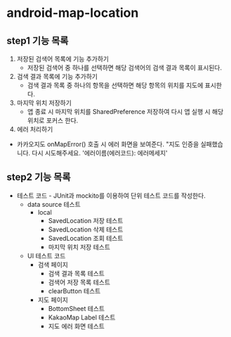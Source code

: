 # android-map-location
## step1 기능 목록
1. 저장된 검색어 목록에 기능 추가하기
   - 저장된 검색어 중 하나를 선택하면 해당 검색어의 검색 결과 목록이 표시된다. 
2. 검색 결과 목록에 기능 추가하기
   - 검색 결과 목록 중 하나의 항목을 선택하면 해당 항목의 위치를 지도에 표시한다. 
3. 마지막 위치 저장하기
   - 앱 종료 시 마지막 위치를 SharedPreference 저장하여 다시 앱 실행 시 해당 위치로 포커스 한다.
4. 에러 처리하기
  - 카카오지도 onMapError() 호출 시 에러 화면을 보여준다. "지도 인증을 실패했습니다. 다시 시도해주세요. '에러이름(에러코드): 에러메세지'
## step2 기능 목록
- 테스트 코드 - JUnit과 mockito를 이용하여 단위 테스트 코드를 작성한다.
  - data source 테스트
    - local
      - SavedLocation 저장 테스트
      - SavedLocation 삭제 테스트
      - SavedLocation 조회 테스트
      - 마지막 위치 저장 테스트
  - UI 테스트 코드
    - 검색 페이지
      - 검색 결과 목록 테스트
      - 검색어 저장 목록 테스트
      - clearButton 테스트
    - 지도 페이지
      - BottomSheet 테스트
      - KakaoMap Label 테스트
      - 지도 에러 화면 테스트